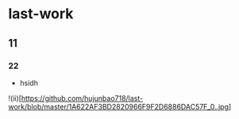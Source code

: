 # last-work
## 11
### 22
- hsidh

!(ii)[https://github.com/hujunbao718/last-work/blob/master/1A622AF3BD2820966F9F2D6886DAC57F_0..jpg]
